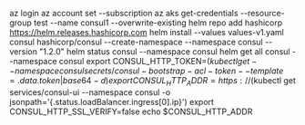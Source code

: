 az login
az account set --subscription 
az aks get-credentials --resource-group test --name consul1 --overwrite-existing
helm repo add hashicorp https://helm.releases.hashicorp.com
helm install --values values-v1.yaml consul hashicorp/consul --create-namespace --namespace consul --version "1.2.0"
helm status consul --namespace consul
helm get all consul --namespace consul
export CONSUL_HTTP_TOKEN=$(kubectl get --namespace consul secrets/consul-bootstrap-acl-token --template={{.data.token}} | base64 -d)
export CONSUL_HTTP_ADDR=https://$(kubectl get services/consul-ui --namespace consul -o jsonpath='{.status.loadBalancer.ingress[0].ip}')
export CONSUL_HTTP_SSL_VERIFY=false
echo $CONSUL_HTTP_ADDR